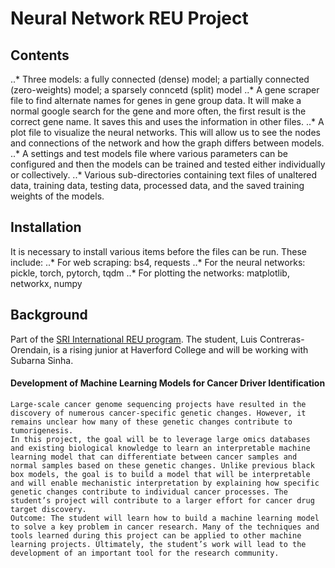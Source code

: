 # Neural Network REU Project

## Contents
..* Three models: a fully connected (dense) model; a partially connected (zero-weights) model; a sparsely conncetd (split) model
..* A gene scraper file to find alternate names for genes in gene group data. It will make a normal google search for the gene and more often, the first result is the correct gene name. It saves this and uses the information in other files.
..* A plot file to visualize the neural networks. This will allow us to see the nodes and connections of the network and how the graph differs between models.
..* A settings and test models file where various parameters can be configured and then the models can be trained and tested either individually or collectively.
..* Various sub-directories containing text files of unaltered data, training data, testing data, processed data, and the saved training weights of the models. 

## Installation
It is necessary to install various items before the files can be run. These include:
..* For web scraping: bs4, requests
..* For the neural networks: pickle, torch, pytorch, tqdm
..* For plotting the networks: matplotlib, networkx, numpy

## Background
Part of the [SRI International REU program](https://www.sri.com/careers/research-experience-undergraduates-program). The student, Luis Contreras-Orendain, is a rising junior at Haverford College and will be working with Subarna Sinha. 

#### Development of Machine Learning Models for Cancer Driver Identification
	Large-scale cancer genome sequencing projects have resulted in the discovery of numerous cancer-specific genetic changes. However, it remains unclear how many of these genetic changes contribute to tumorigenesis.
	In this project, the goal will be to leverage large omics databases and existing biological knowledge to learn an interpretable machine learning model that can differentiate between cancer samples and normal samples based on these genetic changes. Unlike previous black box models, the goal is to build a model that will be interpretable and will enable mechanistic interpretation by explaining how specific genetic changes contribute to individual cancer processes. The student’s project will contribute to a larger effort for cancer drug target discovery.
	Outcome: The student will learn how to build a machine learning model to solve a key problem in cancer research. Many of the techniques and tools learned during this project can be applied to other machine learning projects. Ultimately, the student’s work will lead to the development of an important tool for the research community.
